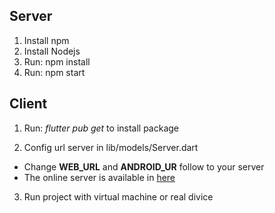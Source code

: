 ## Server
1. Install npm
2. Install Nodejs
3. Run: npm install
4. Run: npm start 

## Client
1. Run: *flutter pub get* to install package

2. Config url server in lib/models/Server.dart
- Change <strong>WEB_URL</strong> and <strong>ANDROID_UR</strong> follow to your server
- The online server is available in <a href='https://flutter-quizlet-app.onrender.com/api/'>here</a>

3. Run project with virtual machine or real divice
